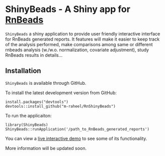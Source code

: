 
ShinyBeads - A Shiny app for [RnBeads](http://rnbeads.mpi-inf.mpg.de/)
===========================================================================

`ShinyBeads` a shiny application to provide user friendly interactive interface for RnBeads generated reports. It features will make it easier to keep track of the analysis performed, make comparisons among same or different rnbeads analysis (w./w.o. normalization, covariate adjustment), study RnBeads results in details...


Installation
------------

`ShinyBeads` is available through GitHub.

To install the latest development version from GitHub:

    install.packages("devtools")
    devtools::install_github("m-raheel/RnShinyBeads")

To run the applicaiton:

    library(ShinyBeads)
    ShinyBeads::runApplication('/path_to_RnBeads_generated_reports')
    
    
You can view a [live interactive
demo](http://internal.genetik.uni-sb.de/shiny/RnShinyBeads/) to see some of
its functionality.

More information will be updated soon.
